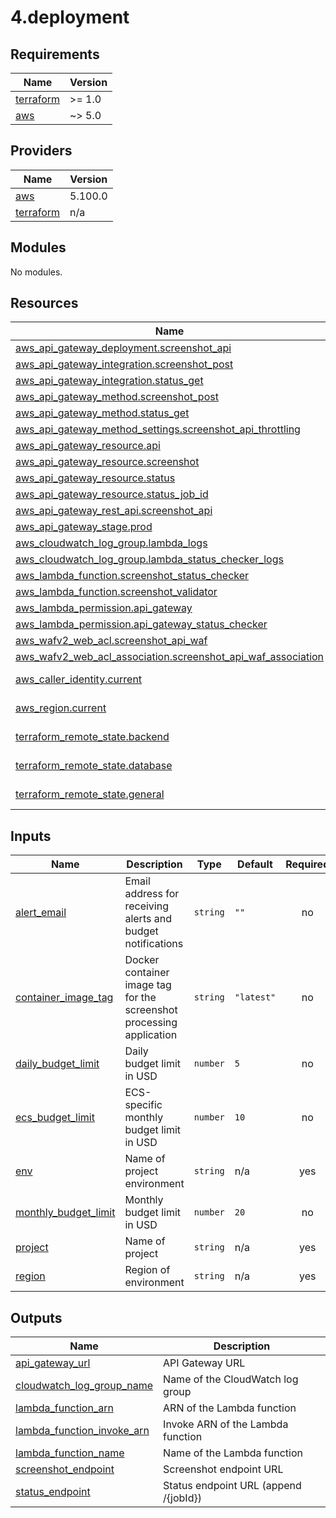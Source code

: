 # 4.deployment

<!-- BEGIN_TF_DOCS -->
## Requirements

| Name | Version |
|------|---------|
| <a name="requirement_terraform"></a> [terraform](#requirement\_terraform) | >= 1.0 |
| <a name="requirement_aws"></a> [aws](#requirement\_aws) | ~> 5.0 |

## Providers

| Name | Version |
|------|---------|
| <a name="provider_aws"></a> [aws](#provider\_aws) | 5.100.0 |
| <a name="provider_terraform"></a> [terraform](#provider\_terraform) | n/a |

## Modules

No modules.

## Resources

| Name | Type |
|------|------|
| [aws_api_gateway_deployment.screenshot_api](https://registry.terraform.io/providers/hashicorp/aws/latest/docs/resources/api_gateway_deployment) | resource |
| [aws_api_gateway_integration.screenshot_post](https://registry.terraform.io/providers/hashicorp/aws/latest/docs/resources/api_gateway_integration) | resource |
| [aws_api_gateway_integration.status_get](https://registry.terraform.io/providers/hashicorp/aws/latest/docs/resources/api_gateway_integration) | resource |
| [aws_api_gateway_method.screenshot_post](https://registry.terraform.io/providers/hashicorp/aws/latest/docs/resources/api_gateway_method) | resource |
| [aws_api_gateway_method.status_get](https://registry.terraform.io/providers/hashicorp/aws/latest/docs/resources/api_gateway_method) | resource |
| [aws_api_gateway_method_settings.screenshot_api_throttling](https://registry.terraform.io/providers/hashicorp/aws/latest/docs/resources/api_gateway_method_settings) | resource |
| [aws_api_gateway_resource.api](https://registry.terraform.io/providers/hashicorp/aws/latest/docs/resources/api_gateway_resource) | resource |
| [aws_api_gateway_resource.screenshot](https://registry.terraform.io/providers/hashicorp/aws/latest/docs/resources/api_gateway_resource) | resource |
| [aws_api_gateway_resource.status](https://registry.terraform.io/providers/hashicorp/aws/latest/docs/resources/api_gateway_resource) | resource |
| [aws_api_gateway_resource.status_job_id](https://registry.terraform.io/providers/hashicorp/aws/latest/docs/resources/api_gateway_resource) | resource |
| [aws_api_gateway_rest_api.screenshot_api](https://registry.terraform.io/providers/hashicorp/aws/latest/docs/resources/api_gateway_rest_api) | resource |
| [aws_api_gateway_stage.prod](https://registry.terraform.io/providers/hashicorp/aws/latest/docs/resources/api_gateway_stage) | resource |
| [aws_cloudwatch_log_group.lambda_logs](https://registry.terraform.io/providers/hashicorp/aws/latest/docs/resources/cloudwatch_log_group) | resource |
| [aws_cloudwatch_log_group.lambda_status_checker_logs](https://registry.terraform.io/providers/hashicorp/aws/latest/docs/resources/cloudwatch_log_group) | resource |
| [aws_lambda_function.screenshot_status_checker](https://registry.terraform.io/providers/hashicorp/aws/latest/docs/resources/lambda_function) | resource |
| [aws_lambda_function.screenshot_validator](https://registry.terraform.io/providers/hashicorp/aws/latest/docs/resources/lambda_function) | resource |
| [aws_lambda_permission.api_gateway](https://registry.terraform.io/providers/hashicorp/aws/latest/docs/resources/lambda_permission) | resource |
| [aws_lambda_permission.api_gateway_status_checker](https://registry.terraform.io/providers/hashicorp/aws/latest/docs/resources/lambda_permission) | resource |
| [aws_wafv2_web_acl.screenshot_api_waf](https://registry.terraform.io/providers/hashicorp/aws/latest/docs/resources/wafv2_web_acl) | resource |
| [aws_wafv2_web_acl_association.screenshot_api_waf_association](https://registry.terraform.io/providers/hashicorp/aws/latest/docs/resources/wafv2_web_acl_association) | resource |
| [aws_caller_identity.current](https://registry.terraform.io/providers/hashicorp/aws/latest/docs/data-sources/caller_identity) | data source |
| [aws_region.current](https://registry.terraform.io/providers/hashicorp/aws/latest/docs/data-sources/region) | data source |
| [terraform_remote_state.backend](https://registry.terraform.io/providers/hashicorp/terraform/latest/docs/data-sources/remote_state) | data source |
| [terraform_remote_state.database](https://registry.terraform.io/providers/hashicorp/terraform/latest/docs/data-sources/remote_state) | data source |
| [terraform_remote_state.general](https://registry.terraform.io/providers/hashicorp/terraform/latest/docs/data-sources/remote_state) | data source |

## Inputs

| Name | Description | Type | Default | Required |
|------|-------------|------|---------|:--------:|
| <a name="input_alert_email"></a> [alert\_email](#input\_alert\_email) | Email address for receiving alerts and budget notifications | `string` | `""` | no |
| <a name="input_container_image_tag"></a> [container\_image\_tag](#input\_container\_image\_tag) | Docker container image tag for the screenshot processing application | `string` | `"latest"` | no |
| <a name="input_daily_budget_limit"></a> [daily\_budget\_limit](#input\_daily\_budget\_limit) | Daily budget limit in USD | `number` | `5` | no |
| <a name="input_ecs_budget_limit"></a> [ecs\_budget\_limit](#input\_ecs\_budget\_limit) | ECS-specific monthly budget limit in USD | `number` | `10` | no |
| <a name="input_env"></a> [env](#input\_env) | Name of project environment | `string` | n/a | yes |
| <a name="input_monthly_budget_limit"></a> [monthly\_budget\_limit](#input\_monthly\_budget\_limit) | Monthly budget limit in USD | `number` | `20` | no |
| <a name="input_project"></a> [project](#input\_project) | Name of project | `string` | n/a | yes |
| <a name="input_region"></a> [region](#input\_region) | Region of environment | `string` | n/a | yes |

## Outputs

| Name | Description |
|------|-------------|
| <a name="output_api_gateway_url"></a> [api\_gateway\_url](#output\_api\_gateway\_url) | API Gateway URL |
| <a name="output_cloudwatch_log_group_name"></a> [cloudwatch\_log\_group\_name](#output\_cloudwatch\_log\_group\_name) | Name of the CloudWatch log group |
| <a name="output_lambda_function_arn"></a> [lambda\_function\_arn](#output\_lambda\_function\_arn) | ARN of the Lambda function |
| <a name="output_lambda_function_invoke_arn"></a> [lambda\_function\_invoke\_arn](#output\_lambda\_function\_invoke\_arn) | Invoke ARN of the Lambda function |
| <a name="output_lambda_function_name"></a> [lambda\_function\_name](#output\_lambda\_function\_name) | Name of the Lambda function |
| <a name="output_screenshot_endpoint"></a> [screenshot\_endpoint](#output\_screenshot\_endpoint) | Screenshot endpoint URL |
| <a name="output_status_endpoint"></a> [status\_endpoint](#output\_status\_endpoint) | Status endpoint URL (append /{jobId}) |
<!-- END_TF_DOCS -->
